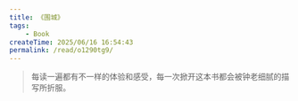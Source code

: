```yaml
---
title: 《围城》
tags:
    - Book
createTime: 2025/06/16 16:54:43
permalink: /read/o1290tg9/
---
```

>每读一遍都有不一样的体验和感受，每一次掀开这本书都会被钟老细腻的描写所折服。